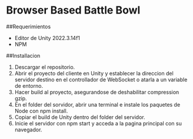 # Browser Based Battle Bowl

##Requerimientos
<ul>
  <li>Editor de Unity 2022.3.14f1</li>
  <li>NPM</li>
</ul>
  
##Installacion
<ol>
  <li>Descargar el repositorio.</li>
  <li>Abrir el proyecto del cliente en Unity y establecer la direccion del servidor destino en el controllador de WebSocket o atarla a un variable de entorno.</li>
  <li>Hacer build al proyecto, asegurandose de deshabilitar compression gzip.</li>
  <li>En el folder del sorvidor, abrir una terminal e instale los paquetes de Node con npm install.</li>
  <li>Copiar el build de Unity dentro del folder del servidor.</li>
  <li>Inicie el servidor con npm start y acceda a la pagina principal con su navegador.</li>
</ol>
